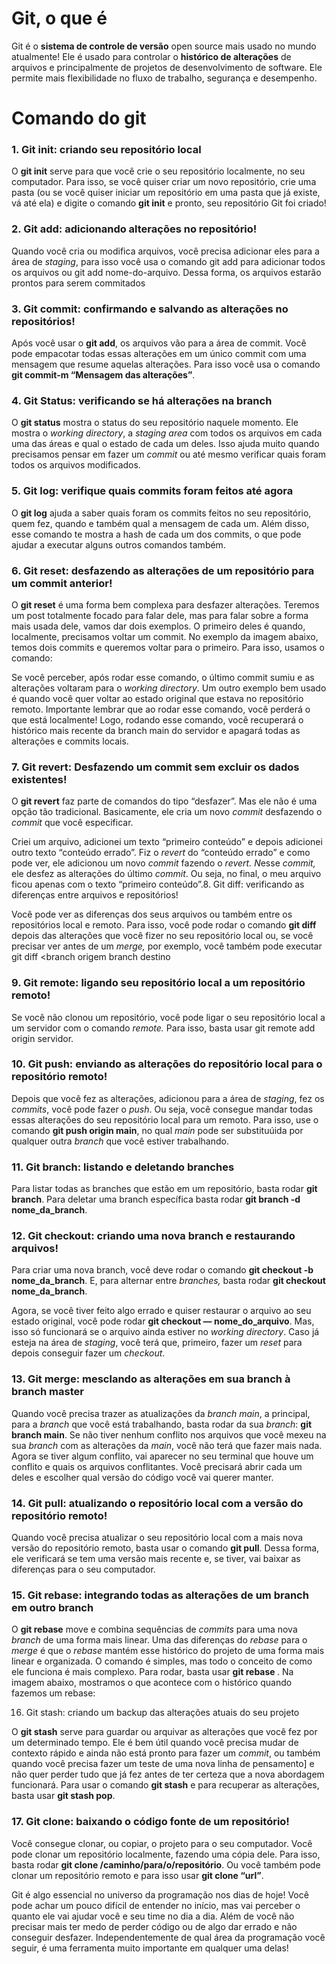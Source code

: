 #	Git, o que é

Git é o **sistema de controle de versão** open source mais usado no mundo atualmente! Ele é usado para controlar o **histórico de alterações** de arquivos e principalmente de projetos de desenvolvimento de software. Ele permite mais flexibilidade no fluxo de trabalho, segurança e desempenho.



#	Comando do git



### 1. Git init: criando seu repositório local



O **git init** serve para que você crie o seu repositório localmente, no seu computador. Para isso, se você quiser criar um novo repositório, crie uma pasta (ou se você quiser iniciar um repositório em uma pasta que já existe, vá até ela) e digite o comando **git init** e pronto, seu repositório Git foi criado! 

### 2. Git add: adicionando alterações no repositório!

Quando você cria ou modifica arquivos, você precisa adicionar eles para a área de *staging*, para isso você usa o comando git add para adicionar todos os arquivos ou git add nome-do-arquivo. Dessa forma, os arquivos estarão prontos para serem commitados

### 3. Git commit: confirmando e salvando as alterações no repositórios!

Após você usar o **git add**, os arquivos vão para a área de commit. Você pode empacotar todas essas alterações em um único commit com uma mensagem que resume aquelas alterações. Para isso você usa o comando **git commit-m “Mensagem das alterações”**.

### 4. Git Status: verificando se há alterações na branch

O **git status** mostra o status do seu repositório naquele momento. Ele mostra o *working directory*, a *staging area* com todos os arquivos em cada uma das áreas e qual o estado de cada um deles. Isso ajuda muito quando precisamos pensar em fazer um *commit* ou até mesmo verificar quais foram todos os arquivos modificados. 



### 5. Git log: verifique quais commits foram feitos até agora

O **git log** ajuda a saber quais foram os commits feitos no seu repositório, quem fez, quando e também qual a mensagem de cada um. Além disso, esse comando te mostra a hash de cada um dos commits, o que pode ajudar a executar alguns outros comandos também. 



### 6. Git reset: desfazendo as alterações de um repositório para um commit anterior!

O **git reset** é uma forma bem complexa para desfazer alterações. Teremos um post totalmente focado para falar dele, mas para falar sobre a forma mais usada dele, vamos dar dois exemplos. O primeiro deles é quando, localmente, precisamos voltar um commit. No exemplo da imagem abaixo, temos dois commits e queremos voltar para o primeiro. Para isso, usamos o comando:



Se você perceber, após rodar esse comando, o último commit sumiu e as alterações voltaram para o *working directory*. Um outro exemplo bem usado é quando você quer voltar ao estado original que estava no repositório remoto. Importante lembrar que ao rodar esse comando, você perderá o que está localmente! Logo, rodando esse comando, você recuperará o histórico mais recente da branch main do servidor e apagará todas as alterações e commits locais.



### 7. Git revert: Desfazendo um commit sem excluir os dados existentes!

O **git revert** faz parte de comandos do tipo “desfazer”. Mas ele não é uma opção tão tradicional. Basicamente, ele cria um novo *commit* desfazendo o *commit* que você especificar.

Criei um arquivo, adicionei um texto “primeiro conteúdo” e depois adicionei outro texto “conteúdo errado”. Fiz o *revert* do “conteúdo errado” e como pode ver, ele adicionou um novo *commit* fazendo o *revert. N*esse *commit,* ele desfez as alterações do último *commit*. Ou seja, no final, o meu arquivo ficou apenas com o texto “primeiro conteúdo”.8. Git diff: verificando as diferenças entre arquivos e repositórios!

Você pode ver as diferenças dos seus arquivos ou também entre os repositórios local e remoto. Para isso, você pode rodar o comando **git diff** depois das alterações que você fizer no seu repositório local ou, se você precisar ver antes de um *merge,* por exemplo, você também pode executar git diff <branch origem branch destino



### 9. Git remote: ligando seu repositório local a um repositório remoto!

Se você não clonou um repositório, você pode ligar o seu repositório local a um servidor com o comando *remote.* Para isso, basta usar git remote add origin servidor.

### 10. Git push: enviando as alterações do repositório local para o repositório remoto!

Depois que você fez as alterações, adicionou para a área de *staging*, fez os *commits*, você pode fazer o *push*. Ou seja, você consegue mandar todas essas alterações do seu repositório local para um remoto. Para isso, use o comando **git push origin main**, no qual *main* pode ser substituúida por qualquer outra *branch* que você estiver trabalhando. 

### 11. Git branch: listando e deletando branches 

Para listar todas as branches que estão em um repositório, basta rodar **git branch**. Para deletar uma branch específica basta rodar **git branch -d nome_da_branch**.

### 12. Git checkout: criando uma nova branch e restaurando arquivos!

Para criar uma nova branch, você deve rodar o comando **git checkout -b nome_da_branch**. E, para alternar entre *branches,* basta rodar **git checkout nome_da_branch**.

Agora, se você tiver feito algo errado e quiser restaurar o arquivo ao seu estado original, você pode rodar **git checkout — nome_do_arquivo**. Mas, isso só funcionará se o arquivo ainda estiver no *working directory*. Caso já esteja na área de *staging*, você terá que, primeiro, fazer um *reset* para depois conseguir fazer um *checkout*.

### 13. Git merge: mesclando as alterações em sua branch à branch master

Quando você precisa trazer as atualizações da *branch main*, a principal, para a *branch* que você está trabalhando, basta rodar da sua *branch*: **git branch main**. Se não tiver nenhum conflito nos arquivos que você mexeu na sua *branch* com as alterações da *main*, você não terá que fazer mais nada. Agora se tiver algum conflito, vai aparecer no seu terminal que houve um conflito e quais os arquivos conflitantes. Você precisará abrir cada um deles e escolher qual versão do código você vai querer manter. 

### 14. Git pull: atualizando o repositório local com a versão do repositório remoto! 

Quando você precisa atualizar o seu repositório local com a mais nova versão do repositório remoto, basta usar o comando **git pull**. Dessa forma, ele verificará se tem uma versão mais recente e, se tiver, vai baixar as diferenças para o seu computador. 

### 15. Git rebase: integrando todas as alterações de um branch em outro branch

O **git rebase** move e combina sequências de *commits* para uma nova *branch* de uma forma mais linear. Uma das diferenças do *rebase* para o *merge* é que o *rebase* mantém esse histórico do projeto de uma forma mais linear e organizada. O comando é simples, mas todo o conceito de como ele funciona é mais complexo. Para rodar, basta usar **git rebase <branch>**. Na imagem abaixo, mostramos o que acontece com o histórico quando fazemos um rebase:



16. Git stash: criando um backup das alterações atuais do seu projeto

O **git stash** serve para guardar ou arquivar as alterações que você fez por um determinado tempo. Ele é bem útil quando você precisa mudar de contexto rápido e ainda não está pronto para fazer um *commit*, ou também quando você precisa fazer um teste de uma nova linha de pensamento] e não quer perder tudo que já fez antes de ter certeza que a nova abordagem funcionará. Para usar o comando **git stash** e para recuperar as alterações, basta usar **git stash pop**.

### 17. Git clone: baixando o código fonte de um repositório!

Você consegue clonar, ou copiar, o projeto para o seu computador. Você pode clonar um repositório localmente, fazendo uma cópia dele. Para isso, basta rodar **git clone /caminho/para/o/repositório**. Ou você também pode clonar um repositório remoto e para isso usar **git clone “url”**.

Git é algo essencial no universo da programação nos dias de hoje! Você pode achar um pouco difícil de entender no início, mas vai perceber o quanto ele vai ajudar você e seu time no dia a dia. Além de você não precisar mais ter medo de perder código ou de algo dar errado e não conseguir desfazer. Independentemente de qual área da programação você seguir, é uma ferramenta muito importante em qualquer uma delas! 
